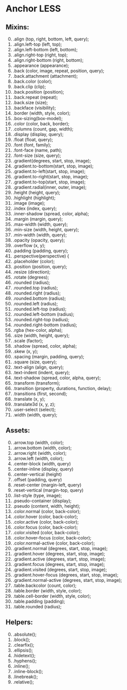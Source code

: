 # Anchor LESS

## Mixins:

00. .align (top, right, bottom, left, query);
00. .align.left-top (left, top);
00. .align.left-bottom (left, bottom);
00. .align.right-top (right, top);
00. .align.right-bottom (right, bottom);
00. .appearance (appearance);
00. .back (color, image, repeat, position, query);
00. .back.attachment (attachment);
00. .back.color (color);
00. .back.clip (clip);
00. .back.position (position);
00. .back.repeat (repeat);
00. .back.size (size);
00. .backface (visibility);
00. .border (width, style, color);
00. .box-sizing(box-model);
00. .color (color, back, border);
00. .columns (count, gap, width);
00. .display (display, query);
00. .float (float, query);
00. .font (font, family);
00. .font-face (name, path);
00. .font-size (size, query);
00. .gradient(degrees, start, stop, image);
00. .gradient.to-bottom(start, stop, image);
00. .gradient.to-left(start, stop, image);
00. .gradient.to-right(start, stop, image);
00. .gradient.to-top(start, stop, image);
00. .gradient.radial(inner, outer, image);
00. .height (height, query);
00. .highlight (highlight);
00. .image (image);
00. .index (index, query);
00. .inner-shadow (spread, color, alpha);
00. .margin (margin, query);
00. .max-width (width, query);
00. .min-size (width, height, query);
00. .min-width (width, query);
00. .opacity (opacity, query);
00. .overflow (x, y);
00. .padding (padding, query);
00. .perspective(perspective) {
00. .placeholder (color);
00. .position (position, query);
00. .resize (direction);
00. .rotate (degrees);
00. .rounded (radius);
00. .rounded.top (radius);
00. .rounded.right (radius);
00. .rounded.bottom (radius);
00. .rounded.left (radius);
00. .rounded.left-top (radius);
00. .rounded.left-bottom (radius);
00. .rounded.right-top (radius);
00. .rounded.right-bottom (radius);
00. .rgba (hex-color, alpha);
00. .size (width, height, query);
00. .scale (factor);
00. .shadow (spread, color, alpha);
00. .skew (x, y);
00. .spacing (margin, padding, query);
00. .square (size, query);
00. .text-align (align, query);
00. .text-indent (indent, query);
00. .text-shadow (spread, color, alpha, query);
00. .transform (transform);
00. .transition (property, durations, function, delay);
00. .transitions (first, second);
00. .translate (x, y);
00. .translate3d (x, y, z);
00. .user-select (select);
00. .width (width, query);

## Assets:

00. .arrow.top (width, color);
00. .arrow.bottom (width, color);
00. .arrow.right (width, color);
00. .arrow.left (width, color);
00. .center-block (width, query)
00. .center-inline (display, query)
00. .center-vertical (height)
00. .offset (padding, query)
00. .reset-center (margin-left, query)
00. .reset-vertical (margin-top, query)
00. .list-style (type, image);
00. .pseudo-container (display);
00. .pseudo (content, width, height);
00. .color.normal (color, back-color);
00. .color.hover (color, back-color);
00. .color.active (color, back-color);
00. .color.focus (color, back-color);
00. .color.visited (color, back-color);
00. .color.hover-focus (color, back-color);
00. .color.normal-active (color, back-color);
00. .gradient.normal (degrees, start, stop, image);
00. .gradient.hover (degrees, start, stop, image);
00. .gradient.active (degrees, start, stop, image);
00. .gradient.focus (degrees, start, stop, image);
00. .gradient.visited (degrees, start, stop, image);
00. .gradient.hover-focus (degrees, start, stop, image);
00. .gradient.normal-active (degrees, start, stop, image);
00. .table.backcolor (count, color);
00. .table.border (width, style, color);
00. .table.cell-border (width, style, color);
00. .table.padding (padding);
00. .table.rounded (radius);

## Helpers:

00. .absolute();
00. .block();
00. .clearfix();
00. .ellipsis();
00. .hidetext();
00. .hyphens();
00. .inline();
00. .inline-block();
00. .linebreak();
00. .relative();